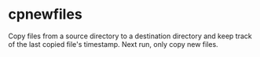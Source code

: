 cpnewfiles
==========

Copy files from a source directory to a destination directory and keep track of the last copied file's timestamp. Next run, only copy new files.